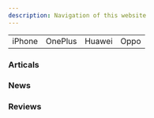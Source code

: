 ```yaml
---
description: Navigation of this website
---
```


|  |  |  |  |
| :--- | :--- | :--- | :--- |
| iPhone | OnePlus | Huawei | Oppo |

### Articals

### News

### Reviews



